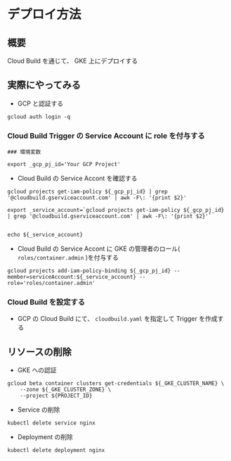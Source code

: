 # デプロイ方法

## 概要

Cloud Build を通じて、 GKE 上にデプロイする

## 実際にやってみる

+ GCP と認証する

```
gcloud auth login -q
```

### Cloud Build Trigger の Service Account に role を付与する

```
### 環境変数

export _gcp_pj_id='Your GCP Project'
```

+ Cloud Build の Service Accont を確認する

```
gcloud projects get-iam-policy ${_gcp_pj_id} | grep '@cloudbuild.gserviceaccount.com' | awk -F\: '{print $2}'
```
```
export _service_account=`gcloud projects get-iam-policy ${_gcp_pj_id} | grep '@cloudbuild.gserviceaccount.com' | awk -F\: '{print $2}'`


echo ${_service_account}
```

+ Cloud Build の Service Accont に GKE の管理者のロール( `roles/container.admin` )を付与する

```
gcloud projects add-iam-policy-binding ${_gcp_pj_id} --member=serviceAccount:${_service_account} --role='roles/container.admin'
```

### Cloud Build を設定する

+ GCP の Cloud Build にて、 `cloudbuild.yaml` を指定して Trigger を作成する

## リソースの削除

+ GKE への認証

```
gcloud beta container clusters get-credentials ${_GKE_CLUSTER_NAME} \
    --zone ${_GKE_CLUSTER_ZONE} \
    --project ${PROJECT_ID}
```

+ Service の削除

```
kubectl delete service nginx
```

+ Deployment の削除

```
kubectl delete deployment nginx
```

